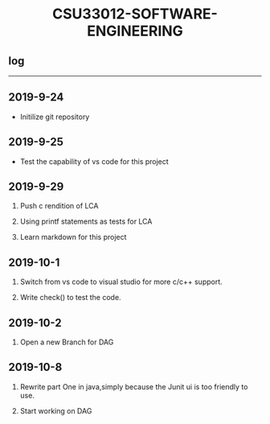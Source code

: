 # <center>CSU33012-SOFTWARE-ENGINEERING</center>

## log

---

## 2019-9-24

- Initilize git repository

## 2019-9-25

- Test the capability of vs code for this project

## 2019-9-29

1. Push c rendition of LCA

2. Using printf statements as tests for LCA

3. Learn markdown for this project
   
## 2019-10-1
1. Switch from vs code to visual studio for more c/c++ support.

2. Write check() to test the code.
   
## 2019-10-2
1. Open a new Branch for DAG

## 2019-10-8
1. Rewrite part One in java,simply because the Junit ui is too friendly to use.

1. Start working on DAG